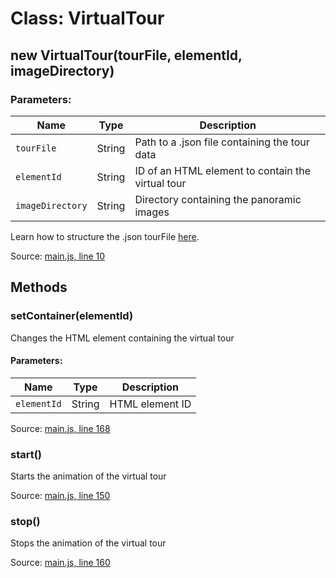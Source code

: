 # Class: VirtualTour

## new VirtualTour(tourFile, elementId, imageDirectory)

### Parameters:

| Name       | Type   | Description                            |
|------------|--------|----------------------------------------|
| `tourFile` | String | Path to a .json file containing the tour data |
| `elementId`| String | ID of an HTML element to contain the virtual tour |
| `imageDirectory`| String | Directory containing the panoramic images |

Learn how to structure the .json tourFile [here](tourDocs.md).

Source: [main.js, line 10](../source/main.js#L10)

## Methods

### setContainer(elementId)

Changes the HTML element containing the virtual tour

#### Parameters:

| Name       | Type   | Description          |
|------------|--------|----------------------|
| `elementId`| String | HTML element ID      |

Source: [main.js, line 168](../source/main.js#L168)

### start()

Starts the animation of the virtual tour

Source: [main.js, line 150](../source/main.js#L150)

### stop()

Stops the animation of the virtual tour

Source: [main.js, line 160](../source/main.js#L160)
